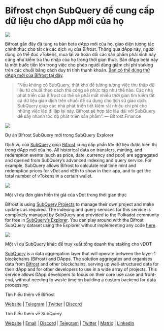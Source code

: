 # Bifrost chọn SubQuery để cung cấp dữ liệu cho dApp mới của họ

![](https://miro.medium.com/max/1400/0*nqNosmn0y7FHOI42)

Bifrost gần đây đã tung ra bản beta dApp mới của họ, giao diện tương tác chính thức cho tất cả các dịch vụ của Bifrost. Thông qua dApp này, người dùng có thể đúc vTokens, mua lại và hoán đổi các sản phẩm phái sinh này cũng như kiểm tra thu nhập của họ trong thời gian thực. Bản dApp beta này là một bước tiến lớn trong việc cho phép người dùng giảm chi phí staking trên các chuỗi bằng cách duy trì tính thanh khoản. [Bạn có thể dùng thử dApp mới của Bifrost tại đây](https://apps.bifrost.finance/).

> “Nếu không có SubQuery, thật khó để tưởng tượng việc thu thập dữ liệu từ chuỗi theo cách thủ công sẽ phức tạp như thế nào. Các nhà phát triển của Bifrost có thể sẽ phải mất nhiều thời gian tìm kiếm tất cả dữ liệu giao dịch trên chuỗi để sử dụng cho lịch sử giao dịch. SubQuery giúp các nhà phát triển tiết kiệm rất nhiều chi phí cho những việc lặp đi lặp lại này. Bifrost sẽ hợp tác lâu dài với SubQuery để đẩy nhanh tốc độ phát triển sản phẩm”. — Bifrost.Finance


![](https://miro.medium.com/max/1400/0*_JK-h0rjef6rk1ot)

Dự án Bifrost SubQuery mới trong SubQuery Explorer

Dịch vụ của [SubQuery](https://subquery.network/) giúp [Bifrost](https://bifrost.finance/) cung cấp phần lớn dữ liệu được hiển thị trong dApp mới của họ. All historical data on transfers, minting, and redemption events (such as price, date, currency and pool) are aggregated and queried from SubQuery’s advanced indexing and query service. For example, SubQuery allows Bifrost to calculate real time mint and redemption prices for vDot and vEth to show in their app, and to get the total number of vTokens in a certain wallet.

![](https://miro.medium.com/max/1400/0*WIxvwcgPIHzCf0E3)

Một ví dụ đơn giản hiển thị giá của vDot trong thời gian thực

Bifrost is using [SubQuery Projects](https://project.subquery.network/) to manage their own project and make updates as required. The indexing and query services for this service is completely managed by SubQuery and provided to the Polkadot community for free in [SubQuery’s Explorer](https://explorer.subquery.network/). You can play around with the Bifrost SubQuery dataset using the Explorer without implementing any code [here](https://explorer.subquery.network/subquery/bifrost-finance/subql).

![](https://miro.medium.com/max/1400/0*J9Rao6oyFMxVNWzZ)

Một ví dụ SubQuery khác để truy xuất tổng doanh thu staking cho vDOT

[SubQuery](https://subquery.network/) is a data aggregation layer that will operate between the layer-1 blockchains (Bifrost) and DApps. The solution aggregates and organises data from [Bifrost](https://bifrost.finance/) and other blockchains, serving up well-structured data for their dApp and for other developers to use in a wide array of projects. This service allows DApp developers to focus on their core use case and front-end, without needing to waste time on building a custom backend for data processing.

Tìm hiểu thêm về Bifrost

[Website](https://bifrost.finance/) | [Telegram](https://t.me/bifrost_finance) | [Twitter](https://twitter.com/bifrost_finance) | [Discord](https://discord.gg/XjnjdKBNXj)

Tìm hiểu thêm về SubQuery

[Website](https://subquery.network/) | [Email](mailto:hello@subquery.network) | [Discord](https://discord.com/invite/78zg8aBSMG) | [Telegram](https://t.me/subquerynetwork) | [Twitter](https://twitter.com/subquerynetwork) | [Matrix](https://matrix.to/#/#subquery:matrix.org) | [LinkedIn](https://www.linkedin.com/company/subquery)